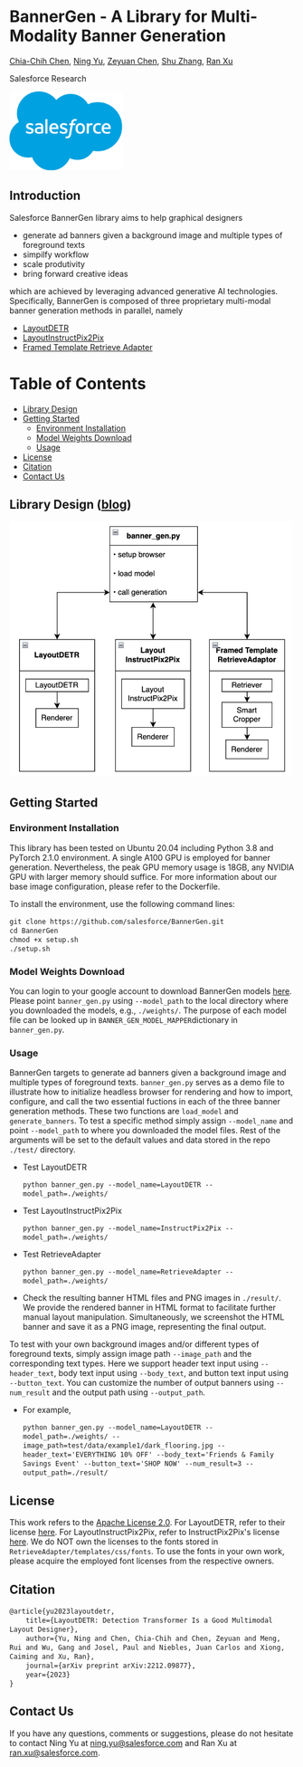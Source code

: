 # BannerGen - A Library for Multi-Modality Banner Generation 
[Chia-Chih Chen](https://scholar.google.com/citations?user=0Hr1SOUAAAAJ&hl=en), [Ning Yu](https://ningyu1991.github.io/), [Zeyuan Chen](https://www.linkedin.com/in/zeyuan-chen-0253b6141/), [Shu Zhang](https://scholar.google.com/citations?user=k9zsuBIAAAAJ&hl=en), [Ran Xu](https://www.linkedin.com/in/ran-x-a2765924/)

Salesforce Research

<img src="./fig/salesforce_logo.png" width=200>

## Introduction
Salesforce BannerGen library aims to help graphical designers
- generate ad banners given a background image and multiple types of foreground texts 
- simpilfy workflow
- scale produtivity
- bring forward creative ideas

which are achieved by leveraging advanced generative AI technologies. Specifically, BannerGen is composed of three proprietary multi-modal banner generation methods in parallel, namely
- [LayoutDETR](./LayoutDETR)
- [LayoutInstructPix2Pix](./InstructPix2Pix)
- [Framed Template Retrieve Adapter](./RetrieveAdapter)

# Table of Contents
  - [Library Design](#library-design-blog)
  - [Getting Started](#getting-started)
    - [Environment Installation](#environment-installation)
    - [Model Weights Download](#model-weights-download)
    - [Usage](#usage)
  - [License](#license)
  - [Citation](#citation)
  - [Contact Us](#contact-us)

## Library Design ([blog](https://bannergen.placeholder))
<img src="./fig/LibraryDesign.png" width=500>

## Getting Started
### Environment Installation
This library has been tested on Ubuntu 20.04 including Python 3.8 and PyTorch 2.1.0 environment. A single A100 GPU is employed for banner generation. Nevertheless, the peak GPU memory usage is 18GB, any NVIDIA GPU with larger memory should suffice. For more information about our base image configuration, please refer to the Dockerfile.

To install the environment, use the following command lines:
```
git clone https://github.com/salesforce/BannerGen.git
cd BannerGen
chmod +x setup.sh
./setup.sh
```

### Model Weights Download
You can login to your google account to download BannerGen models [here](https://console.cloud.google.com/storage/browser/sfr-bannergen-data-research). Please point `banner_gen.py` using `--model_path` to the local directory where you downloaded the models, e.g., `./weights/`. The purpose of each model file can be looked up in `BANNER_GEN_MODEL_MAPPER`dictionary in `banner_gen.py`.

### Usage
BannerGen targets to generate ad banners given a background image and multiple types of foreground texts. `banner_gen.py` serves as a demo file to illustrate how to initialize headless browser for rendering and how to import, configure, and call the two essential fuctions in each of the three banner generation methods. These two functions are `load_model` and `generate_banners`. To test a specific method simply assign `--model_name` and point `--model_path` to where you downloaded the model files. Rest of the arguments will be set to the default values and data stored in the repo `./test/` directory.

- Test LayoutDETR
  ```
  python banner_gen.py --model_name=LayoutDETR --model_path=./weights/
  ```
- Test LayoutInstructPix2Pix
  ```
  python banner_gen.py --model_name=InstructPix2Pix --model_path=./weights/
  ```
- Test RetrieveAdapter
  ```
  python banner_gen.py --model_name=RetrieveAdapter --model_path=./weights/
  ```
- Check the resulting banner HTML files and PNG images in `./result/`. We provide the rendered banner in HTML format to facilitate further manual layout manipulation. Simultaneously, we screenshot the HTML banner and save it as a PNG image, representing the final output.

To test with your own background images and/or different types of foreground texts, simply assign image path `--image_path` and the corresponding text types. Here we support header text input using `--header_text`, body text input using `--body_text`, and button text input using `--button_text`. You can customize the number of output banners using `--num_result` and the output path using `--output_path`.
- For example,
  ```
  python banner_gen.py --model_name=LayoutDETR --model_path=./weights/ --image_path=test/data/example1/dark_flooring.jpg --header_text='EVERYTHING 10% OFF' --body_text='Friends & Family Savings Event' --button_text='SHOP NOW' --num_result=3 --output_path=./result/
  ```

## License
This work refers to the [Apache License 2.0](LICENSE.txt). For LayoutDETR, refer to their license [here](https://github.com/salesforce/LayoutDETR/blob/main/LICENSE.txt). For LayoutInstructPix2Pix, refer to InstructPix2Pix's license [here](https://github.com/timothybrooks/instruct-pix2pix/blob/main/LICENSE). We do NOT own the licenses to the fonts stored in `RetrieveAdapter/templates/css/fonts`. To use the fonts in your own work, please acquire the employed font licenses from the respective owners.

## Citation
  ```
  @article{yu2023layoutdetr,
      title={LayoutDETR: Detection Transformer Is a Good Multimodal Layout Designer},
      author={Yu, Ning and Chen, Chia-Chih and Chen, Zeyuan and Meng, Rui and Wu, Gang and Josel, Paul and Niebles, Juan Carlos and Xiong, Caiming and Xu, Ran},
      journal={arXiv preprint arXiv:2212.09877},
      year={2023}
  }
  ```

## Contact Us
If you have any questions, comments or suggestions, please do not hesitate to contact Ning Yu at [ning.yu@salesforce.com](mailto:ning.yu@salesforce.com) and Ran Xu at [ran.xu@salesforce.com](mailto:ran.xu@salesforce.com).
